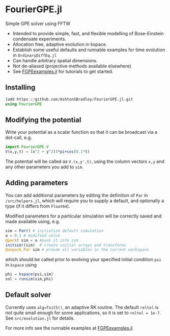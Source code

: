 # FourierGPE.jl
Simple GPE solver using FFTW

- Intended to provide simple, fast, and flexible modelling of Bose-Einstein condensate experiments.
- Allocation free, adaptive evolution in kspace.
- Establish some useful defaults and runnable examples for time evolution in `OrdinaryDiffEq.jl`
- Can handle arbitrary spatial dimensions.
- Not de-aliased (projective methods available elsewhere)
- See [FGPEexamples.jl](https://github.com/AshtonSBradley/FGPEexamples.jl) for tutorials to get started.

## Installing

```julia
]add https://github.com/AshtonSBradley/FourierGPE.jl.git
using FourierGPE
```

## Modifying the potential
Write your potential as a scalar function so that it can be broadcast via a dot-call, e.g.

```julia
import FourierGPE.V
V(x,y,t) = (x^2 + y^2))*pi+cos(0.1*t)
```

The potential will be called as `V.(x,y',t)`, using the column vectors `x,y` and any other parameters you add to `sim`.

## Adding parameters
You can add additional parameters by editing the definition of `Par` in `/src/helpers.jl`,
which will require you to supply a default, and optionally a type (if it differs from `Float64`).

Modified parameters for a particular simulation will be correctly saved and made available using, e.g.

```julia
sim = Par() # initialize default simulation
a = 0.1 # modified value
@pack! sim = a #pack it into sim
initsim!(sim)  # create initial arrays and transforms
@unpack_Par sim # provde all variables in the current workspace
```
which should be called prior to evolving your specified initial condition `psi` in `kspace` using

```julia
phi = kspace(psi,sim)
sol = runsim(sim,phi)
```

## Default solver
Currently uses `alg=Tsit5()`, an adaptive RK routine. The default `reltol` is not quite small enough for some applications, so it is set to `reltol = 1e-7`. See `src/evolution.jl` for details.

For more info see the runnable examples at [FGPEexamples.jl](https://github.com/AshtonSBradley/FGPEexamples.jl)
